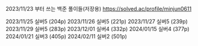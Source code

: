 2023/11/23 부터 쓰는 백준 풀이들(저장용)
https://solved.ac/profile/minjun0611

2023/11/25 실버5 (204p)
2023/11/26 실버5 (221p)
2023/11/27 실버5 (239p)
2023/11/29 실버5 (283p)
2023/12/01 실버4 (332p)
2024/01/15 실버4 (377p)
2024/01/21 실버3 (405p)
2024/02/11 실버2 (501p)
